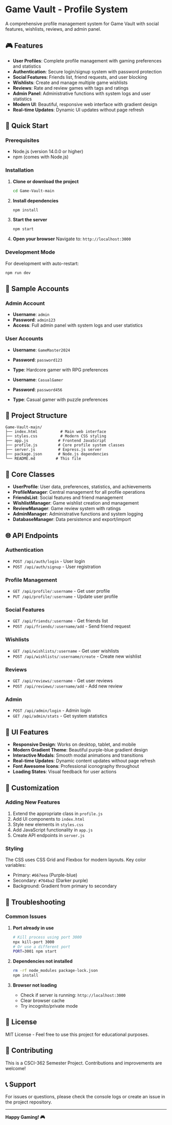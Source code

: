 # Game Vault - Profile System

A comprehensive profile management system for Game Vault with social features, wishlists, reviews, and admin panel.

## 🎮 Features

- **User Profiles**: Complete profile management with gaming preferences and statistics
- **Authentication**: Secure login/signup system with password protection
- **Social Features**: Friends list, friend requests, and user blocking
- **Wishlists**: Create and manage multiple game wishlists
- **Reviews**: Rate and review games with tags and ratings
- **Admin Panel**: Administrative functions with system logs and user statistics
- **Modern UI**: Beautiful, responsive web interface with gradient design
- **Real-time Updates**: Dynamic UI updates without page refresh

## 🚀 Quick Start

### Prerequisites
- Node.js (version 14.0.0 or higher)
- npm (comes with Node.js)

### Installation

1. **Clone or download the project**
   ```bash
   cd Game-Vault-main
   ```

2. **Install dependencies**
   ```bash
   npm install
   ```

3. **Start the server**
   ```bash
   npm start
   ```

4. **Open your browser**
   Navigate to: `http://localhost:3000`

### Development Mode
For development with auto-restart:
```bash
npm run dev
```

## 🔑 Sample Accounts

### Admin Account
- **Username**: `admin`
- **Password**: `admin123`
- **Access**: Full admin panel with system logs and user statistics

### User Accounts
- **Username**: `GameMaster2024`
- **Password**: `password123`
- **Type**: Hardcore gamer with RPG preferences

- **Username**: `CasualGamer`
- **Password**: `password456`
- **Type**: Casual gamer with puzzle preferences

## 📁 Project Structure

```
Game-Vault-main/
├── index.html          # Main web interface
├── styles.css          # Modern CSS styling
├── app.js             # Frontend JavaScript
├── profile.js         # Core profile system classes
├── server.js          # Express.js server
├── package.json       # Node.js dependencies
└── README.md         # This file
```

## 🎯 Core Classes

- **UserProfile**: User data, preferences, statistics, and achievements
- **ProfileManager**: Central management for all profile operations
- **FriendsList**: Social features and friend management
- **WishlistManager**: Game wishlist creation and management
- **ReviewManager**: Game review system with ratings
- **AdminManager**: Administrative functions and system logging
- **DatabaseManager**: Data persistence and export/import

## 🌐 API Endpoints

### Authentication
- `POST /api/auth/login` - User login
- `POST /api/auth/signup` - User registration

### Profile Management
- `GET /api/profile/:username` - Get user profile
- `PUT /api/profile/:username` - Update user profile

### Social Features
- `GET /api/friends/:username` - Get friends list
- `POST /api/friends/:username/add` - Send friend request

### Wishlists
- `GET /api/wishlists/:username` - Get user wishlists
- `POST /api/wishlists/:username/create` - Create new wishlist

### Reviews
- `GET /api/reviews/:username` - Get user reviews
- `POST /api/reviews/:username/add` - Add new review

### Admin
- `POST /api/admin/login` - Admin login
- `GET /api/admin/stats` - Get system statistics

## 🎨 UI Features

- **Responsive Design**: Works on desktop, tablet, and mobile
- **Modern Gradient Theme**: Beautiful purple-blue gradient design
- **Interactive Modals**: Smooth modal animations and transitions
- **Real-time Updates**: Dynamic content updates without page refresh
- **Font Awesome Icons**: Professional iconography throughout
- **Loading States**: Visual feedback for user actions

## 🔧 Customization

### Adding New Features
1. Extend the appropriate class in `profile.js`
2. Add UI components to `index.html`
3. Style new elements in `styles.css`
4. Add JavaScript functionality in `app.js`
5. Create API endpoints in `server.js`

### Styling
The CSS uses CSS Grid and Flexbox for modern layouts. Key color variables:
- Primary: `#667eea` (Purple-blue)
- Secondary: `#764ba2` (Darker purple)
- Background: Gradient from primary to secondary

## 🐛 Troubleshooting

### Common Issues

1. **Port already in use**
   ```bash
   # Kill process using port 3000
   npx kill-port 3000
   # Or use a different port
   PORT=3001 npm start
   ```

2. **Dependencies not installed**
   ```bash
   rm -rf node_modules package-lock.json
   npm install
   ```

3. **Browser not loading**
   - Check if server is running: `http://localhost:3000`
   - Clear browser cache
   - Try incognito/private mode

## 📝 License

MIT License - Feel free to use this project for educational purposes.

## 🤝 Contributing

This is a CSCI-362 Semester Project. Contributions and improvements are welcome!

## 📞 Support

For issues or questions, please check the console logs or create an issue in the project repository.

---

**Happy Gaming! 🎮**
